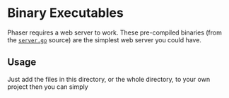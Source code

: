 # Binary Executables

Phaser requires a web server to work. These pre-compiled binaries
(from the [`server.go`](server.go) source) are the simplest web server
you could have.

## Usage

Just add the files in this directory, or the whole directory, to your
own project then you can simply 
